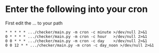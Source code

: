
# Enter the following into your cron

First edit the ... to your path

    * * * * * .../checker/main.py -m cron -c minute >/dev/null 2>&1
    0 * * * * .../checker/main.py -m cron -c hour   >/dev/null 2>&1
    0 0 * * * .../checker/main.py -m cron -c day    >/dev/null 2>&1
    0 0 12 * * .../checker/main.py -m cron -c day_noon >/dev/null 2>&1
  
